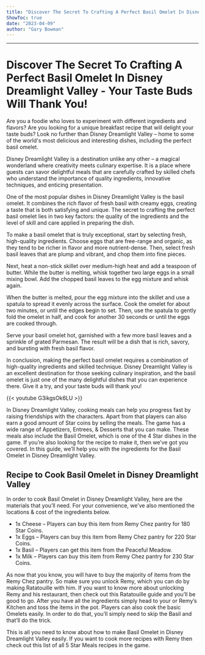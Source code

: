 ```yaml
---
title: "Discover The Secret To Crafting A Perfect Basil Omelet In Disney Dreamlight Valley - Your Taste Buds Will Thank You!"
ShowToc: true 
date: "2023-04-09"
author: "Gary Bowman"
---
```

*****
# Discover The Secret To Crafting A Perfect Basil Omelet In Disney Dreamlight Valley - Your Taste Buds Will Thank You! 

Are you a foodie who loves to experiment with different ingredients and flavors? Are you looking for a unique breakfast recipe that will delight your taste buds? Look no further than Disney Dreamlight Valley – home to some of the world's most delicious and interesting dishes, including the perfect basil omelet.

Disney Dreamlight Valley is a destination unlike any other – a magical wonderland where creativity meets culinary expertise. It is a place where guests can savor delightful meals that are carefully crafted by skilled chefs who understand the importance of quality ingredients, innovative techniques, and enticing presentation.

One of the most popular dishes in Disney Dreamlight Valley is the basil omelet. It combines the rich flavor of fresh basil with creamy eggs, creating a taste that is both satisfying and unique. The secret to crafting the perfect basil omelet lies in two key factors: the quality of the ingredients and the level of skill and care applied in preparing the dish.

To make a basil omelet that is truly exceptional, start by selecting fresh, high-quality ingredients. Choose eggs that are free-range and organic, as they tend to be richer in flavor and more nutrient-dense. Then, select fresh basil leaves that are plump and vibrant, and chop them into fine pieces.

Next, heat a non-stick skillet over medium-high heat and add a teaspoon of butter. While the butter is melting, whisk together two large eggs in a small mixing bowl. Add the chopped basil leaves to the egg mixture and whisk again.

When the butter is melted, pour the egg mixture into the skillet and use a spatula to spread it evenly across the surface. Cook the omelet for about two minutes, or until the edges begin to set. Then, use the spatula to gently fold the omelet in half, and cook for another 30 seconds or until the eggs are cooked through.

Serve your basil omelet hot, garnished with a few more basil leaves and a sprinkle of grated Parmesan. The result will be a dish that is rich, savory, and bursting with fresh basil flavor.

In conclusion, making the perfect basil omelet requires a combination of high-quality ingredients and skilled technique. Disney Dreamlight Valley is an excellent destination for those seeking culinary inspiration, and the basil omelet is just one of the many delightful dishes that you can experience there. Give it a try, and your taste buds will thank you!

{{< youtube G3ikgsOk6LU >}} 



In Disney Dreamlight Valley, cooking meals can help you progress fast by raising friendships with the characters. Apart from that players can also earn a good amount of Star coins by selling the meals. The game has a wide range of Appetizers, Entrees, & Desserts that you can make. These meals also include the Basil Omelet, which is one of the 4 Star dishes in the game. If you’re also looking for the recipe to make it, then we’ve got you covered. In this guide, we’ll help you with the ingredients for the Basil Omelet in Disney Dreamlight Valley.
 
## Recipe to Cook Basil Omelet in Disney Dreamlight Valley
 

 
In order to cook Basil Omelet in Disney Dreamlight Valley, here are the materials that you’ll need. For your convenience, we’ve also mentioned the locations & cost of the ingredients below.
 
- 1x Cheese – Players can buy this item from Remy Chez pantry for 180 Star Coins.
 - 1x Eggs – Players can buy this item from Remy Chez pantry for 220 Star Coins.
 - 1x Basil – Players can get this item from the Peaceful Meadow.
 - 1x Milk – Players can buy this item from Remy Chez pantry for 230 Star Coins.

 
As now that you know, you will have to buy the majority of items from the Remy Chez pantry. So make sure you unlock Remy, which you can do by making Ratatouille with him. If you want to know more about unlocking Remy and his restaurant, then check out this Ratatouille guide and you’ll be good to go. After you have all the ingredients simply head to your or Remy’s Kitchen and toss the items in the pot. Players can also cook the basic Omelets easily. In order to do that, you’ll simply need to skip the Basil and that’ll do the trick.
 
This is all you need to know about how to make Basil Omelet in Disney Dreamlight Valley easily. If you want to cook more recipes with Remy then check out this list of all 5 Star Meals recipes in the game.





